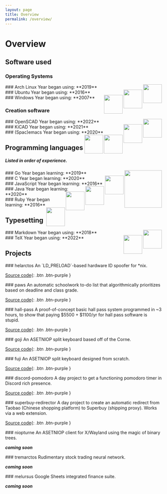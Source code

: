 ```yaml
---
layout: page
title: Overview
permalink: /overview/
---
```


# Overview

## Software used
### Operating Systems
<div class="code-example" markdown="1">
### Arch Linux
Year began using: **2019**
<img align="right" src="./images/Arch-Logo.png" width=60 height=60>
</div>
<div class="code-example" markdown="1">
### Ubuntu
Year began using: **2016**
<img align="right" src="./images/Ubuntu-Logo.png" width=60 height=60>
</div>
<div class="code-example" markdown="1">
### Windows
Year began using: **2007**
<img align="right" src="./images/Windows-Logo.png" width=60 height=60>
</div>

### Creation software
<div class="code-example" markdown="1">
### OpenSCAD
Year began using: **2022**
<img align="right" src="./images/OpenSCAD-Logo.png" width=60 height=60>
</div>
<div class="code-example" markdown="1">
### KiCAD
Year began using: **2021**
<img align="right" src="./images/KiCad-Logo.png" width=60 height=60>
</div>
<div class="code-example" markdown="1">
### (Spac)emacs
Year began using: **2020**
<img align="right" src="./images/emacs-Logo.png" width=60 height=60>
<img align="right" src="./images/Spacemacs-Logo.png" width=60 height=60>
</div>

## Programming languages
##### Listed in order of experience.
<div class="code-example" markdown="1">
### Go
Year began learning: **2019**
<img align="right" src="./images/Go-Logo.png" width=120 height=120>
</div>
<div class="code-example" markdown="1">
### C
Year began learning: **2020**
<img align="right" src="./images/C-Logo.png" width=60 height=60>
</div>
<div class="code-example" markdown="1">
### JavaScript
Year began learning: **2016**
<img align="right" src="./images/JavaScript-Logo.png" width=60 height=60>
</div>
<div class="code-example" markdown="1">
### Java 
Year began learning: **2020**
<img align="right" src="./images/Java-Logo.png" width=60 height=60>
</div>
<div class="code-example" markdown="1">
### Ruby
Year began learning: **2016**
<img align="right" src="./images/Ruby-Logo.png" width=60 height=60>
</div>

## Typesetting
<div class="code-example" markdown="1">
### Markdown
Year began using: **2018**
<img align="right" src="./images/Markdown-Logo.png" width=60 height=60>
</div>
<div class="code-example" markdown="1">
### TeX
Year began using: **2022**
<img align="right" src="./images/TeX-Logo.png" width=60 height=60>
</div>

## Projects
<div class="code-example" markdown="1">
### helarctos
An `LD_PRELOAD`-based hardware ID spoofer for *nix.

[Source code](https://github.com/powwu/helarctos){: .btn .btn-purple }
</div>
<div class="code-example" markdown="1">
### paws
An automatic schoolwork to-do list that algorithmically prioritizes based on deadline and class grade.

[Source code](https://github.com/powwu/paws){: .btn .btn-purple }
</div>
<div class="code-example" markdown="1">
### hall-pass
A proof-of-concept basic hall pass system programmed in ~3 hours, to show that paying $5500 + $1100/yr for hall pass software is stupid.

[Source code](https://github.com/powwu/hall-pass){: .btn .btn-purple }
</div>
<div class="code-example" markdown="1">
### goji
An ASETNIOP split keyboard based off of the Corne.

[Source code](https://github.com/powwu/goji){: .btn .btn-purple }
</div>
<div class="code-example" markdown="1">
### fuji
An ASETNIOP split keyboard designed from scratch.

[Source code](https://github.com/powwu/fuji){: .btn .btn-purple }
</div>
<div class="code-example" markdown="1">
### discord-pomodoro
A day project to get a functioning pomodoro timer in Discord rich presence.

[Source code](https://github.com/powwu/discord-pomodoro){: .btn .btn-purple }
</div>
<div class="code-example" markdown="1">
### superbuy-redirector
A day project to create an automatic redirect from Taobao (Chinese shopping platform) to Superbuy (shipping proxy). Works via a web extension.

[Source code](https://github.com/powwu/superbuy-redirector){: .btn .btn-purple }
</div>
<div class="code-example" markdown="1">
### niopturne
An ASETNIOP client for X/Wayland using the magic of binary trees. 

***coming soon***
<!-- [Source code](https://github.com/powwu/project){: .btn .btn-purple }
-->
</div>
<div class="code-example" markdown="1">
### tremarctos
Rudimentary stock trading neural network.

***coming soon***
<!-- [Source code](https://github.com/powwu/project){: .btn .btn-purple }
-->
</div>
<div class="code-example" markdown="1">
### melursus
Google Sheets integrated finance suite.

***coming soon***
<!-- [Source code](https://github.com/powwu/project){: .btn .btn-purple }
-->
</div>
